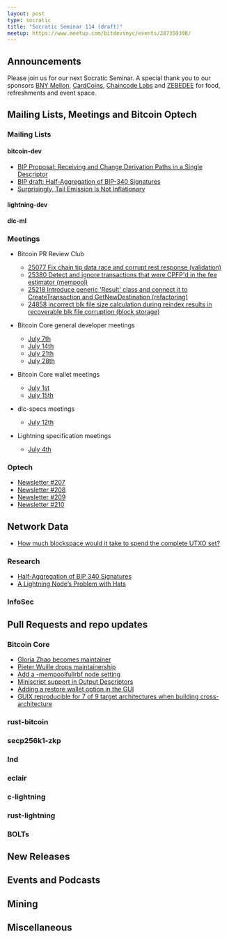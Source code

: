 ```yaml
---
layout: post
type: socratic
title: "Socratic Seminar 114 (draft)"
meetup: https://www.meetup.com/bitdevsnyc/events/287350398/
---
```


## Announcements
Please join us for our next Socratic Seminar. A special thank you to our
sponsors [BNY Mellon](https://www.bnymellon.com/), [CardCoins](https://cardcoins.co), [Chaincode
Labs](https://chaincode.com) and [ZEBEDEE](https://zebedee.io) for food,
refreshments and event space.

## Mailing Lists, Meetings and Bitcoin Optech

### Mailing Lists

#### bitcoin-dev

- [BIP Proposal: Receiving and Change Derivation Paths in a Single Descriptor](https://lists.linuxfoundation.org/pipermail/bitcoin-dev/2022-July/020791.html)
- [BIP draft: Half-Aggregation of BIP-340 Signatures](https://lists.linuxfoundation.org/pipermail/bitcoin-dev/2022-July/020662.html)
- [Surprisingly, Tail Emission Is Not Inflationary](https://lists.linuxfoundation.org/pipermail/bitcoin-dev/2022-July/020665.html)

#### lightning-dev

#### dlc-ml

### Meetings
- Bitcoin PR Review Club
 	- [25077 Fix chain tip data race and corrupt rest response (validation)](https://bitcoincore.reviews/25077)
 	- [25380 Detect and ignore transactions that were CPFP'd in the fee estimator (mempool)](https://bitcoincore.reviews/25380)
 	- [25218 Introduce generic 'Result' class and connect it to CreateTransaction and GetNewDestination (refactoring)](https://bitcoincore.reviews/25218)
    - [24858 incorrect blk file size calculation during reindex results in recoverable blk file corruption (block storage)](https://bitcoincore.reviews/24858)

- Bitcoin Core general developer meetings
    - [July 7th](https://www.erisian.com.au/bitcoin-core-dev/log-2022-07-07.html#390)
    - [July 14th](https://www.erisian.com.au/bitcoin-core-dev/log-2022-07-14.html#247)
    - [July 21th](https://www.erisian.com.au/bitcoin-core-dev/log-2022-07-21.html#181)
    - [July 28th](https://www.erisian.com.au/bitcoin-core-dev/log-2022-07-28.html#TODO)
- Bitcoin Core wallet meetings
    - [July 1st](https://www.erisian.com.au/bitcoin-core-dev/log-2022-07-01.html#332)
    - [July 15th](https://www.erisian.com.au/bitcoin-core-dev/log-2022-07-01.html#259)
- dlc-specs meetings
    - [July 12th](https://github.com/discreetlogcontracts/dlcspecs/pull/198)
- Lightning specification meetings
    - [July 4th](https://github.com/lightning/bolts/issues/1007)

### Optech

- [Newsletter #207](https://bitcoinops.org/en/newsletters/2022/07/06/)
- [Newsletter #208](https://bitcoinops.org/en/newsletters/2022/07/13/)
- [Newsletter #209](https://bitcoinops.org/en/newsletters/2022/07/20/)
- [Newsletter #210](https://bitcoinops.org/en/newsletters/2022/07/27/)

## Network Data

- [How much blockspace would it take to spend the complete UTXO set?](https://bitcoin.stackexchange.com/q/114043)

### Research

- [Half-Aggregation of BIP 340 Signatures](https://blog.blockstream.com/half-aggregation-of-bip-340-signatures/)
- [A Lightning Node’s Problem with Hats](https://sphinx.chat/2022/06/27/a-lightning-nodes-problem-with-hats/)

### InfoSec

## Pull Requests and repo updates

### Bitcoin Core

- [Gloria Zhao becomes maintainer](https://github.com/bitcoin/bitcoin/pull/25524)
- [Pieter Wuille drops maintainership](https://github.com/bitcoin/bitcoin/pull/25568)
- [Add a -mempoolfullrbf node setting](https://github.com/bitcoin/bitcoin/pull/25353)
- [Miniscript support in Output Descriptors](https://github.com/bitcoin/bitcoin/pull/24148)
- [Adding a restore wallet option in the GUI](https://github.com/bitcoin-core/gui/pull/471)
- [GUIX reproducible for 7 of 9 target architectures when building cross-architecture](https://github.com/bitcoin/bitcoin/issues/21194#issuecomment-1189536659)

### rust-bitcoin

### secp256k1-zkp


### lnd

### eclair

### c-lightning

### rust-lightning

### BOLTs

## New Releases

## Events and Podcasts

## Mining

## Miscellaneous
